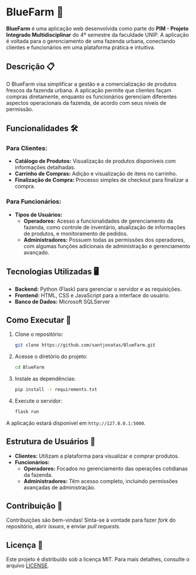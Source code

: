 # BlueFarm 🌱

**BlueFarm** é uma aplicação web desenvolvida como parte do **PIM - Projeto Integrado Multidisciplinar** do 4º semestre da faculdade UNIP. A aplicação é voltada para o gerenciamento de uma fazenda urbana, conectando clientes e funcionários em uma plataforma prática e intuitiva.

## Descrição 📋

O BlueFarm visa simplificar a gestão e a comercialização de produtos frescos da fazenda urbana. A aplicação permite que clientes façam compras diretamente, enquanto os funcionários gerenciam diferentes aspectos operacionais da fazenda, de acordo com seus níveis de permissão.

## Funcionalidades 🛠️

### Para Clientes:
- **Catálogo de Produtos:** Visualização de produtos disponíveis com informações detalhadas.
- **Carrinho de Compras:** Adição e visualização de itens no carrinho.
- **Finalização de Compra:** Processo simples de checkout para finalizar a compra.

### Para Funcionários:
- **Tipos de Usuários:**
  - **Operadores:** Acesso a funcionalidades de gerenciamento da fazenda, como controle de inventário, atualização de informações de produtos, e monitoramento de pedidos.
  - **Administradores:** Possuem todas as permissões dos operadores, com algumas funções adicionais de administração e gerenciamento avançado.

## Tecnologias Utilizadas 🖥️

- **Backend:** Python (Flask) para gerenciar o servidor e as requisições.
- **Frontend:** HTML, CSS e JavaScript para a interface do usuário.
- **Banco de Dados:** Microsoft SQLServer
  
## Como Executar 🚀

1. Clone o repositório:
   ```bash
   git clone https://github.com/santjonatas/BlueFarm.git
   ```
2. Acesse o diretório do projeto:
   ```bash
   cd BlueFarm
   ```
3. Instale as dependências:
   ```bash
   pip install -r requirements.txt
   ```
4. Execute o servidor:
   ```bash
   flask run
   ```

A aplicação estará disponível em `http://127.0.0.1:5000`.

## Estrutura de Usuários 👥

- **Clientes:** Utilizam a plataforma para visualizar e comprar produtos.
- **Funcionários:**
  - **Operadores:** Focados no gerenciamento das operações cotidianas da fazenda.
  - **Administradores:** Têm acesso completo, incluindo permissões avançadas de administração.

## Contribuição 🤝

Contribuições são bem-vindas! Sinta-se à vontade para fazer *fork* do repositório, abrir *issues*, e enviar *pull requests*.

## Licença 📄

Este projeto é distribuído sob a licença MIT. Para mais detalhes, consulte o arquivo [LICENSE](LICENSE).
